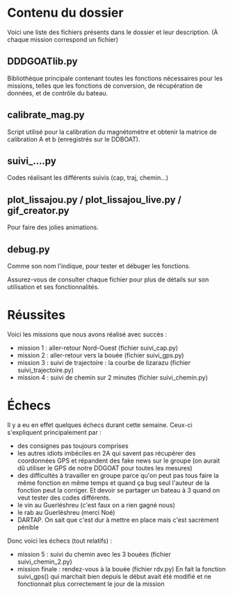 # Contenu du dossier

Voici une liste des fichiers présents dans le dossier et leur description.
(À chaque mission correspond un fichier)

## DDDGOATlib.py
Bibliothèque principale contenant toutes les fonctions nécessaires pour les missions, telles que les fonctions de conversion, de récupération de données, et de contrôle du bateau.

## calibrate_mag.py
Script utilisé pour la calibration du magnétomètre et obtenir la matrice de calibration A et b (enregistrés sur le DDBOAT).

## suivi_....py
Codes réalisant les différents suivis (cap, traj, chemin...)

## plot_lissajou.py / plot_lissajou_live.py / gif_creator.py
Pour faire des jolies animations. 

## debug.py
Comme son nom l'indique, pour tester et débuger les fonctions.

Assurez-vous de consulter chaque fichier pour plus de détails sur son utilisation et ses fonctionnalités.



# Réussites

Voici les missions que nous avons réalisé avec succès :
- mission 1 : aller-retour Nord-Ouest (fichier suivi_cap.py)
- mission 2 : aller-retour vers la bouée (fichier suivi_gps.py)
- mission 3 : suivi de trajectoire : la courbe de lizarazu (fichier suivi_trajectoire.py)
- mission 4 : suivi de chemin sur 2 minutes (fichier suivi_chemin.py)



# Échecs

Il y a eu en effet quelques échecs durant cette semaine. Ceux-ci s'expliquent principalement par :

- des consignes pas toujours comprises
- les autres idiots imbéciles en 2A qui savent pas récupérer des coordonnées GPS et répandent des fake news sur le groupe
    (on aurait dû utiliser le GPS de notre DDGOAT pour toutes les mesures)
- des difficultés à travailler en groupe parce qu'on peut pas tous faire la même fonction en même temps
    et quand ça bug seul l'auteur de la fonction peut la corriger. Et devoir se partager un bateau à 3 quand on veut tester des codes différents.
- le vin au Guerléshreu (c'est faux on a rien gagné nous)
- le rab au Guerléshreu (merci Noé)
- DARTAP. On sait que c'est dur à mettre en place mais c'est sacrément pénible


Donc voici les échecs (tout relatifs) :
- mission 5 : suivi du chemin avec les 3 bouées (fichier suivi_chemin_2.py)
- mission finale : rendez-vous à la bouée (fichier rdv.py)
    En fait la fonction suivi_gps() qui marchait bien depuis le début avait été modifié et ne fonctionnait plus correctement le jour de la mission

